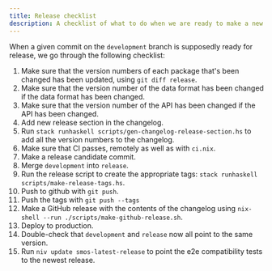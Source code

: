 ```yaml
---
title: Release checklist
description: A checklist of what to do when we are ready to make a new release
---
```


When a given commit on the `development` branch is supposedly ready for release, we go through the following checklist:

1. Make sure that the version numbers of each package that's been changed has been updated, using `git diff release`.
1. Make sure that the version number of the data format has been changed if the data format has been changed.
1. Make sure that the version number of the API has been changed if the API has been changed.
1. Add new release section in the changelog.
1. Run `stack runhaskell scripts/gen-changelog-release-section.hs` to add all the version numbers to the changelog.
1. Make sure that CI passes, remotely as well as with `ci.nix`.
1. Make a release candidate commit.
1. Merge `development` into `release`.
1. Run the release script to create the appropriate tags: `stack runhaskell scripts/make-release-tags.hs`.
1. Push to github with `git push`.
1. Push the tags with `git push --tags`
1. Make a GitHub release with the contents of the changelog using `nix-shell --run ./scripts/make-github-release.sh`.
1. Deploy to production.
1. Double-check that `development` and `release` now all point to the same version.
1. Run `niv update smos-latest-release` to point the e2e compatibility tests to the newest release.
